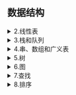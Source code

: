 ## 数据结构  
 <details><summary>2.线性表</summary>
  
<a href = "baidu.com" target = "_blank">百度</a>  
<a href = "/数据结构/2.线性表/2.1线性表的类型定义.md" target = "_blank">2.1线性表的类型定义</a>  
<a href = "/数据结构/2.线性表/2.2线性表的顺序表示和实现.md" target="_blank">2.2线性表的顺序表示和实现</a>  
<a href = "/数据结构/2.线性表/2.3线性表的链式表示和实现.md" target="_blank">2.3线性表的链式表示和实现</a>  
<a href = "/数据结构/2.线性表/2.4循环链表.md" target="_blank">2.4循环链表</a>  
<a href = "/数据结构/2.线性表/2.5双向链表.md" target="_blank">2.5双向链表</a>  
<a href = "/数据结构/2.线性表/2.6各种顺序结构比较.md" target="_blank">2.6各种顺序结构比较</a>  
<a href = "/数据结构/2.线性表/2.7线性表的应用.md" target="_blank">2.7线性表的应用</a>  
<a href = "/数据结构/2.线性表/2.8案例分析与实现.md" target="_blank">2.8案例分析与实现</a>  
 </details>
 <details><summary>3.栈和队列</summary>
  
<a href = "/数据结构/3.栈和队列/3.1栈的定义、特点和抽象数据类型.md">3.1栈的定义、特点和抽象数据类型</a>  
<a href = "/数据结构/3.栈和队列/3.2栈的顺序表示和链式表示.md">3.2栈的顺序表示和链式表示</a>  
<a href = "/数据结构/3.栈和队列/3.3栈的操作.md">3.3栈的操作</a>  
<a href = "/数据结构/3.栈和队列/3.4栈和递归.md">3.4栈和递归</a>  
<a href = "/数据结构/3.栈和队列/3.5队列的定义、特点.md">3.5队列的定义、特点</a>  
<a href = "/数据结构/3.栈和队列/3.6队列的顺序表示和实现.md">3.6队列的顺序表示和实现</a>  
<a href = "/数据结构/3.栈和队列/3.7队列的链式表示和实现.md">3.7队列的链式表示和实现</a>  
 </details>
 <details><summary>4.串、数组和广义表</summary>
  
<a href = "/数据结构/4.串、数组和广义表/4.1串的定义、存储结构.md">4.1串的定义、存储结构</a>  
<a href = "/数据结构/4.串、数组和广义表/4.2串的匹配--BF算法.md">4.2串的匹配--BF算法</a>  
<a href = "/数据结构/4.串、数组和广义表/4.3串的匹配--KMP算法.md">4.3串的匹配--KMP算法</a>  
<a href = "/数据结构/4.串、数组和广义表/4.4数组的定义、特点和抽象类型定义.md">4.4数组的定义、特点和抽象类型定义</a>  
<a href = "/数据结构/4.串、数组和广义表/4.5数组的存储.md">4.5数组的存储</a>  
<a href = "/数据结构/4.串、数组和广义表/4.6广义表.md">4.6广义表</a>  
 </details>
 <details><summary>5.树</summary>
  
<a href = "/数据结构/5.树/5.1树和二叉树定义、特点.md">5.1树和二叉树定义、特点</a>  
<a href = "/数据结构/5.树/5.2二叉树的性质.md">5.2二叉树的性质</a>  
<a href = "/数据结构/5.树/5.3二叉树的存储结构.md">5.3二叉树的存储结构</a>  
<a href = "/数据结构/5.树/5.4二叉树的遍历.md">5.4二叉树的遍历</a>  
<a href = "/数据结构/5.树/5.5二叉树遍历算法的应用.md">5.5二叉树遍历算法的应用</a>  
<a href = "/数据结构/5.树/5.6线索二叉树.md">5.6线索二叉树</a>  
<a href = "/数据结构/5.树/5.7树的存储结构.md">5.7树的存储结构</a>  
<a href = "/数据结构/5.树/5.8树、森林和二叉树的转换及树的遍历.md">5.8树、森林和二叉树的转换及树的遍历</a>  
<a href = "/数据结构/5.树/5.9哈夫曼树.md">5.9哈夫曼树</a>  
 </details>
 <details><summary>6.图</summary>
  
<a href = "/数据结构/6.图/6.1图的定义、一些概念.md">6.1图的定义、一些概念</a>  
<a href = "/数据结构/6.图/6.2图的存储结构--邻接矩阵.md">6.2图的存储结构--邻接矩阵</a>  
<a href = "/数据结构/6.图/6.3图的存储结构--邻接表.md">6.3图的存储结构--邻接表</a>  
<a href = "/数据结构/6.图/6.4图的存储结构--十字链表和邻接多重表.md">6.4图的存储结构--十字链表和邻接多重表</a>  
<a href = "/数据结构/6.图/6.5图的遍历.md">6.5图的遍历</a>  
<a href = "/数据结构/6.图/6.6图的应用--最小生成树.md">6.6图的应用--最小生成树</a>  
<a href = "/数据结构/6.图/6.7图的应用--最短路径.md">6.7图的应用--最短路径</a>  
<a href = "/数据结构/6.图/6.8图的应用--其他.md">6.8图的应用--其他</a>  
 </details>
  <details><summary>7.查找</summary>
  
<a href = "/数据结构/7.查找/7.1线性表的查找.md">7.1线性表的查找</a>  
<a href = "/数据结构/7.查找/7.2树表的查找.md">7.2树表的查找</a>  
<a href = "/数据结构/7.查找/7.3平衡二叉树.md">7.3平衡二叉树</a>  
<a href = "/数据结构/7.查找/7.4散列表的查找.md">7.4散列表的查找</a>   
 </details>
  <details><summary>8.排序</summary>
  
<a href = "/数据结构/8.排序/8.1插入排序.md">8.1插入排序</a>  
<a href = "/数据结构/8.排序/8.2交换排序.md">8.2交换排序</a>  
<a href = "/数据结构/8.排序/8.3选择排序.md">8.3选择排序</a>  
<a href = "/数据结构/8.排序/8.4归并排序.md">8.4归并排序</a>  
<a href = "/数据结构/8.排序/8.5基数排序.md">8.5基数排序</a>  
<a href = "/数据结构/8.排序/8.6各种排序算法比较.md">8.6各种排序算法比较</a>  
 </details>
